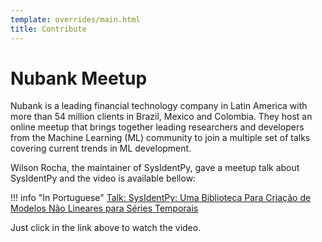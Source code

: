```yaml
---
template: overrides/main.html
title: Contribute
---
```


# Nubank Meetup

Nubank is a leading financial technology company in Latin America with more than 54 million clients in Brazil, Mexico and Colombia. They host an online meetup that brings together leading researchers and developers from the Machine Learning (ML) community to join a multiple set of talks covering current trends in ML development.

Wilson Rocha, the maintainer of SysIdentPy, gave a meetup talk about SysIdentPy and the video is available bellow:

!!! info "In Portuguese"
    [Talk: SysIdentPy: Uma Biblioteca Para Criação de Modelos Não Lineares para Séries Temporais](https://www.youtube.com/watch?v=7viny5Ft_Ew)

Just click in the link above to watch the video.
